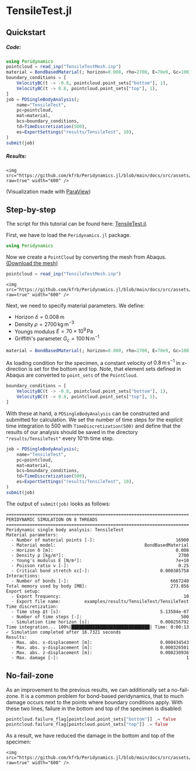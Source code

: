 # TensileTest.jl

## Quickstart

##### Code:
```julia
using Peridynamics
pointcloud = read_inp("TensileTestMesh.inp")
material = BondBasedMaterial(; horizon=0.008, rho=2700, E=70e9, Gc=100)
boundary_conditions = [
    VelocityBC(t -> -0.8, pointcloud.point_sets["bottom"], 1),
    VelocityBC(t -> 0.8, pointcloud.point_sets["top"], 1),
]
job = PDSingleBodyAnalysis(;
    name="TensileTest",
    pc=pointcloud,
    mat=material,
    bcs=boundary_conditions,
    td=TimeDiscretization(500),
    es=ExportSettings("results/TensileTest", 10),
)
submit(job)
```

##### Results:
```@raw html
<img src="https://github.com/kfrb/Peridynamics.jl/blob/main/docs/src/assets/TensileTest.png?raw=true" width="600" />
```
(Visualization made with [ParaView](https://www.paraview.org))

## Step-by-step
The script for this tutorial can be found here: [TensileTest.jl](https://github.com/kfrb/Peridynamics.jl/blob/main/examples/TensileTest.jl).

First, we have to load the `Peridynamics.jl` package.

```julia
using Peridynamics
```
Now we create a `PointCloud` by converting the mesh from Abaqus. [(Download the mesh)](https://github.com/kfrb/Peridynamics.jl/blob/main/examples/models/TensileTestMesh.inp)
```julia
pointcloud = read_inp("TensileTestMesh.inp")
```
```@raw html
<img src="https://github.com/kfrb/Peridynamics.jl/blob/main/docs/src/assets/TensileTestMesh.png?raw=true" width="600" />
```

Next, we need to specify material parameters. We define:
- Horizon $\delta = 0.008\,\mathrm{m}$
- Density $\rho = 2700\,\mathrm{kg}\,\mathrm{m}^{-3}$
- Youngs modulus $E = 70 \times 10^9 \, \mathrm{Pa}$
- Griffith's parameter $G_c = 100 \, \mathrm{N} \, \mathrm{m}^{-1}$
```julia
material = BondBasedMaterial(; horizon=0.008, rho=2700, E=70e9, Gc=100)
```
As loading condition for the specimen, a constant velocity of $0.8 \, \mathrm{m}\,\mathrm{s}^{-1}$ in $x$-direction is set for the bottom and top.
Note, that element sets defined in Abaqus are converted to `point_sets` of the `PointCloud`.
```julia
boundary_conditions = [
    VelocityBC(t -> -0.8, pointcloud.point_sets["bottom"], 1),
    VelocityBC(t -> 0.8, pointcloud.point_sets["top"], 1),
]
```
With these at hand, a `PDSingleBodyAnalysis` can be constructed and submitted for calculation.
We set the number of time steps for the explicit time integration to 500 with `TimeDiscretization(500)` and define that the results of our analysis should be saved in the directory `"results/TensileTest"` every 10'th time step.
```julia
job = PDSingleBodyAnalysis(;
    name="TensileTest",
    pc=pointcloud,
    mat=material,
    bcs=boundary_conditions,
    td=TimeDiscretization(500),
    es=ExportSettings("results/TensileTest", 10),
)
submit(job)
```

The output of `submit(job)` looks as follows:
```
======================================================================
PERIDYNAMIC SIMULATION ON 8 THREADS
======================================================================
Peridynamic single body analysis: TensileTest
Material parameters:
  - Number of material points [-]:                               16900
  - Material model:                                  BondBasedMaterial
  - Horizon δ [m]:                                               0.008
  - Density ρ [kg/m³]:                                            2700
  - Young's modulus E [N/m²]:                                    7e+10
  - Poisson ratio ν [-]:                                          0.25
  - Critical bond stretch εc[-]:                           0.000385758
Interactions:
  - Number of bonds [-]:                                       6667240
Total memory used by body [MB]:                                273.856
Export setup:
  - Export frequency:                                               10
  - Export file name:         examples/results/TensileTest/TensileTest
Time discretization:
  - Time step Δt [s]:                                      5.13584e-07
  - Number of time steps [-]:                                      500
  - Simulation time horizon [s]:                           0.000256792
Time integration... 100%|██████████████████████████████| Time: 0:00:13
✓ Simulation completed after 16.7321 seconds
Results:
  - Max. abs. x-displacement [m]:                          0.000434543
  - Max. abs. y-displacement [m]:                          0.000326501
  - Max. abs. z-displacement [m]:                          0.000230936
  - Max. damage [-]:                                                 1
```

## No-fail-zone

As an improvement to the previous results, we can additionally set a no-fail-zone.
It is a common problem for bond-based peridynamics, that to much damage occurs next to the points where boundary conditions apply.
With these two lines, failure in the bottom and top of the specimen is disabled:
```julia
pointcloud.failure_flag[pointcloud.point_sets["bottom"]] .= false
pointcloud.failure_flag[pointcloud.point_sets["top"]] .= false
```
As a result, we have reduced the damage in the bottom and top of the specimen:
```@raw html
<img src="https://github.com/kfrb/Peridynamics.jl/blob/main/docs/src/assets/TensileTestNoFailZone.png?raw=true" width="600" />
```